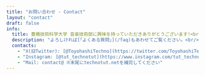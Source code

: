 ```yaml
---
title: "お問い合わせ - Contact"
layout: "contact"
draft: false
info: 
  title: 豊橋技術科学大学 音楽技術部に興味を持っていただきありがとうございます!<br/> Thank you for your interest in the TechnoTUT!
  description: "よろしければ[「よくある質問」](/faq)もあわせてご覧ください。<br/> Please also see the [`Frequently Asked Questions`](/faq) if you would like to know more.<br/><br/>ご連絡は以下のX(旧Twitter)もしくはInstagramのDM、またはメールアドレスまでお願いします。<br/> Please contact us at the following email address or Twitter Direct Message."
  contacts: 
    - "X(旧Twitter): [@ToyohashiTechno](https://twitter.com/ToyohashiTechno)"
    - "Instagram: [@tut_technotut](https://www.instagram.com/tut_technotut)"
    - "Mail: contact@ ※末尾にtechnotut.netを補完してください"
---
```

